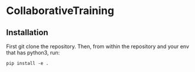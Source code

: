 # CollaborativeTraining

## Installation
First git clone the repository.
Then, from within the repository and your env that has python3, run:
```
pip install -e .
```
